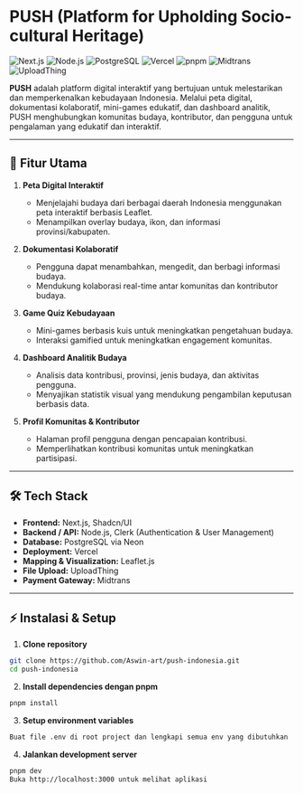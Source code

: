 # PUSH (Platform for Upholding Socio-cultural Heritage)

![Next.js](https://img.shields.io/badge/Next.js-000000?style=for-the-badge&logo=next.js&logoColor=white)
![Node.js](https://img.shields.io/badge/Node.js-339933?style=for-the-badge&logo=node.js&logoColor=white)
![PostgreSQL](https://img.shields.io/badge/PostgreSQL-316192?style=for-the-badge&logo=postgresql&logoColor=white)
![Vercel](https://img.shields.io/badge/Vercel-000000?style=for-the-badge&logo=vercel&logoColor=white)
![pnpm](https://img.shields.io/badge/pnpm-F69220?style=for-the-badge&logo=pnpm&logoColor=white)
![Midtrans](https://img.shields.io/badge/Midtrans-FF6F61?style=for-the-badge&logo=midtrans&logoColor=white)
![UploadThing](https://img.shields.io/badge/UploadThing-0066FF?style=for-the-badge&logo=uploadthing&logoColor=white)

**PUSH** adalah platform digital interaktif yang bertujuan untuk melestarikan dan memperkenalkan kebudayaan Indonesia.
Melalui peta digital, dokumentasi kolaboratif, mini-games edukatif, dan dashboard analitik, PUSH menghubungkan komunitas budaya, kontributor, dan pengguna untuk pengalaman yang edukatif dan interaktif.

---

## 🔹 Fitur Utama

1. **Peta Digital Interaktif**

   - Menjelajahi budaya dari berbagai daerah Indonesia menggunakan peta interaktif berbasis Leaflet.
   - Menampilkan overlay budaya, ikon, dan informasi provinsi/kabupaten.

2. **Dokumentasi Kolaboratif**

   - Pengguna dapat menambahkan, mengedit, dan berbagi informasi budaya.
   - Mendukung kolaborasi real-time antar komunitas dan kontributor budaya.

3. **Game Quiz Kebudayaan**

   - Mini-games berbasis kuis untuk meningkatkan pengetahuan budaya.
   - Interaksi gamified untuk meningkatkan engagement komunitas.

4. **Dashboard Analitik Budaya**

   - Analisis data kontribusi, provinsi, jenis budaya, dan aktivitas pengguna.
   - Menyajikan statistik visual yang mendukung pengambilan keputusan berbasis data.

5. **Profil Komunitas & Kontributor**
   - Halaman profil pengguna dengan pencapaian kontribusi.
   - Memperlihatkan kontribusi komunitas untuk meningkatkan partisipasi.

---

## 🛠️ Tech Stack

- **Frontend:** Next.js, Shadcn/UI
- **Backend / API:** Node.js, Clerk (Authentication & User Management)
- **Database:** PostgreSQL via Neon
- **Deployment:** Vercel
- **Mapping & Visualization:** Leaflet.js
- **File Upload:** UploadThing
- **Payment Gateway:** Midtrans

---

## ⚡ Instalasi & Setup

1. **Clone repository**

```bash
git clone https://github.com/Aswin-art/push-indonesia.git
cd push-indonesia
```

2. **Install dependencies dengan pnpm**

```bash
pnpm install
```

3. **Setup environment variables**

```bash
Buat file .env di root project dan lengkapi semua env yang dibutuhkan
```

4. **Jalankan development server**

```bash
pnpm dev
Buka http://localhost:3000 untuk melihat aplikasi
```
